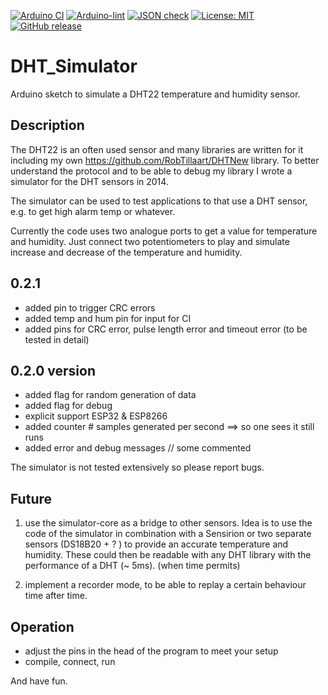 
[![Arduino CI](https://github.com/RobTillaart/DHT_Simulator/workflows/Arduino%20CI/badge.svg)](https://github.com/marketplace/actions/arduino_ci)
[![Arduino-lint](https://github.com/RobTillaart/DHT_Simulator/actions/workflows/arduino-lint.yml/badge.svg)](https://github.com/RobTillaart/DHT_Simulator/actions/workflows/arduino-lint.yml)
[![JSON check](https://github.com/RobTillaart/DHT_Simulator/actions/workflows/jsoncheck.yml/badge.svg)](https://github.com/RobTillaart/DHT_Simulator/actions/workflows/jsoncheck.yml)
[![License: MIT](https://img.shields.io/badge/license-MIT-green.svg)](https://github.com/RobTillaart/DHT_Simulator/blob/master/LICENSE)
[![GitHub release](https://img.shields.io/github/release/RobTillaart/DHT_Simulator.svg?maxAge=3600)](https://github.com/RobTillaart/DHT_Simulator/releases)


# DHT_Simulator

Arduino sketch to simulate a DHT22 temperature and humidity sensor.


## Description

The DHT22 is an often used sensor and many libraries are written for it
including my own https://github.com/RobTillaart/DHTNew library. 
To better understand the protocol and to be able to debug my library 
I wrote a simulator for the DHT sensors in 2014.

The simulator can be used to test applications to that use a DHT sensor,
e.g. to get high alarm temp or whatever.

Currently the code uses two analogue ports to get a value for temperature 
and humidity. Just connect two potentiometers to play and simulate increase and 
decrease of the temperature and humidity.


## 0.2.1

- added pin to trigger CRC errors
- added temp and hum pin for input for CI
- added pins for CRC error, pulse length error and timeout error 
(to be tested in detail)


## 0.2.0 version

- added flag for random generation of data
- added flag for debug
- explicit support ESP32 & ESP8266
- added counter # samples generated per second ==> so one sees it still runs
- added error and debug messages // some commented

The simulator is not tested extensively so please report bugs.


## Future

1) use the simulator-core as a bridge to other sensors.
Idea is to use the code of the simulator in combination with a 
Sensirion or two separate sensors (DS18B20 + ? ) to provide an 
accurate temperature and humidity. These could then be readable 
with any DHT library with the performance of a DHT (~ 5ms).
(when time permits)

2) implement a recorder mode, to be able to replay a certain
behaviour time after time. 


## Operation

- adjust the pins in the head of the program to meet your setup
- compile, connect, run

And have fun.
